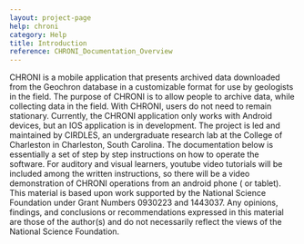```yaml
---
layout: project-page
help: chroni
category: Help
title: Introduction
reference: CHRONI_Documentation_Overview
---
```


CHRONI is a mobile application that presents archived data downloaded from the Geochron database in a customizable format for use by geologists in the field. The purpose of CHRONI is to allow people to archive data, while collecting data in the field. With CHRONI, users do not need to remain stationary. Currently, the CHRONI application only works with Android devices, but an IOS application is in development. The project is led and maintained by CIRDLES, an undergraduate research lab at the College of Charleston in Charleston, South Carolina. The documentation below is essentially a set of step by step instructions on how to operate the software. For auditory and visual learners, youtube video tutorials will be included among the written instructions, so there will be a video demonstration of CHRONI operations from an android phone ( or tablet). This material is based upon work supported by the National Science Foundation under Grant Numbers 0930223 and 1443037. Any opinions, findings, and conclusions or recommendations expressed in this material are those of the author(s) and do not necessarily reflect the views of the National Science Foundation.
